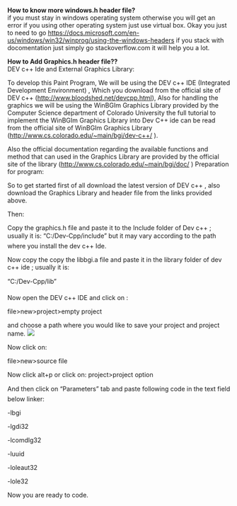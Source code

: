 <b>How to know more windows.h header file?</b></br>
if you must stay in windows operating system otherwise you will get an error if you using other operating system just use virtual box.
Okay you just to need to go https://docs.microsoft.com/en-us/windows/win32/winprog/using-the-windows-headers if you stack with docomentation just simply go stackoverflow.com it will help you a lot.

<b>How to Add Graphics.h header file??</b></br>
DEV c++ Ide and External Graphics Library:

To develop this Paint Program, We will be using the DEV c++ IDE (Integrated Development Environment)  , Which you download from the official site of DEV c++ (http://www.bloodshed.net/devcpp.html), Also for handling the graphics we will be using the WinBGIm Graphics Library provided by the Computer Science department of Colorado University the full tutorial to implement the WinBGIm Graphics Library into Dev C++ ide can be read from the official site of WinBGIm Graphics Library (http://www.cs.colorado.edu/~main/bgi/dev-c++/  ).

Also the official documentation regarding the available functions and method that can used in the Graphics Library are provided by the official site of the library (http://www.cs.colorado.edu/~main/bgi/doc/  )
Preparation for program:

So to get started first of all download the latest version of DEV c++ , also download the Graphics Library and header file from the links provided above.

Then:

Copy the graphics.h file and paste it to the Include folder of Dev c++ ; usually it is:
“C:/Dev-Cpp/include” but it may vary according to the path where you install the dev c++ Ide.

Now copy the copy the libbgi.a file and paste it in the library folder of dev c++ ide ; usually it is:

“C:/Dev-Cpp/lib”

Now open the DEV c++ IDE and click on :

file>new>project>empty project

and choose a path where you would like to save your project and project name.
<img src="https://bestengineeringprojects.com/wp-content/uploads/2013/12/paint_program_devc.jpg">

Now click on:

file>new>source file

Now click alt+p   or click on: project>project option

And then click on “Parameters” tab and paste following code in the text field below linker:

-lbgi

-lgdi32

-lcomdlg32

-luuid

-loleaut32

-lole32

Now you are ready to code.
